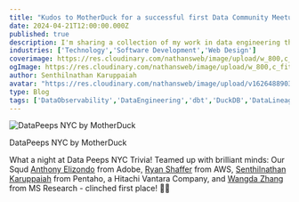 ```yaml
---
title: "Kudos to MotherDuck for a successful first Data Community Meetup in NYC."
date: 2024-04-21T12:00:00.000Z
published: true
description: I'm sharing a collection of my work in data engineering that showcases practical applications of Dagster for managing and orchestrating data pipelines.
industries: ['Technology','Software Development','Web Design']
coverimage: https://res.cloudinary.com/nathansweb/image/upload/w_800,c_fit,l_text:Arial_60_bold:Kudos%20to%20MotherDuck%20for%20a%20successful%20first%20Data%20Community%20Meetup%20in%20NYC,g_north_east,x_30,y_40/v1711924071/senthilsweb-scl-card-template_cyxogj.webp
ogImage: https://res.cloudinary.com/nathansweb/image/upload/w_800,c_fit,l_text:Arial_60_bold:Kudos%20to%20MotherDuck%20for%20a%20successful%20first%20Data%20Community%20Meetup%20in%20NYC,g_north_east,x_30,y_40/v1711924071/senthilsweb-scl-card-template_cyxogj.webp
author: Senthilnathan Karuppaiah
avatar: "https://res.cloudinary.com/nathansweb/image/upload/v1626488903/profile/Senthil-profile-picture-01_al07i5.jpg"
type: Blog
tags: ['DataObservability','DataEngineering','dbt','DuckDB','DataLineage','Analytics','DataLake','BusinessMetadataManagement','Vue.js','Nuxt.js','Open Source','Web Development','Low Code Platform']
---
```


![DataPeeps NYC by MotherDuck](/i/blog/Kudos-to-MotherDuck-for-a-successful-first-Data-Community-Meetup-in-NYC.PNG)
<div class="relative flex items-center">DataPeeps NYC by MotherDuck</div>

What a night at Data Peeps NYC Trivia! Teamed up with brilliant minds: Our Squd <a href="https://www.linkedin.com/in/anthonyelizondo/?lipi=urn%3Ali%3Apage%3Ad_flagship3_pulse_read%3BNITirwwgSK%2Bcd%2Btq%2FbngKQ%3D%3D" class="dark:text-teal-400 relative transition hover:text-teal-500 dark:hover:text-teal-400">Anthony Elizondo</a> from Adobe, <a href="https://www.linkedin.com/in/rmshaffer/?lipi=urn%3Ali%3Apage%3Ad_flagship3_pulse_read%3BNITirwwgSK%2Bcd%2Btq%2FbngKQ%3D%3D" class="dark:text-teal-400 relative transition hover:text-teal-500 dark:hover:text-teal-400">Ryan Shaffer</a> from AWS, <a href="https://www.linkedin.com/in/senthilsweb/?lipi=urn%3Ali%3Apage%3Ad_flagship3_pulse_read%3BNITirwwgSK%2Bcd%2Btq%2FbngKQ%3D%3D" class="dark:text-teal-400 relative transition hover:text-teal-500 dark:hover:text-teal-400">Senthilnathan Karuppaiah</a> from Pentaho, a Hitachi Vantara Company, and <a href="https://www.linkedin.com/in/zhangwangda/?lipi=urn%3Ali%3Apage%3Ad_flagship3_pulse_read%3BNITirwwgSK%2Bcd%2Btq%2FbngKQ%3D%3D" class="dark:text-teal-400 relative transition hover:text-teal-500 dark:hover:text-teal-400">Wangda Zhang</a> from MS Research - clinched first place! 🥇🦆 